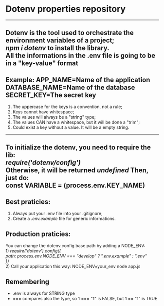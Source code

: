 # Dotenv properties repository
---
Dotenv is the tool used to orchestrate the environment variables of a project; <br>
<em>npm i dotenv</em> to install the library. <br>
All the informations in the .env file is going to be in a "key-value" format
---
Example:
APP_NAME=Name of the application <br>
DATABASE_NAME=Name of the database <br>
SECRET_KEY=The secret key
---
1) The uppercase for the keys is a convention, not a rule;
2) Keys cannot have whitespace;
3) The values will always be a "string" type;
4) The values CAN have a whitespace, but it will be done a "trim";
5) Could exist a key without a value. It will be a empty string.
---
To initialize the dotenv, you need to require the lib: <br>
<em>require('dotenv/config')</em> <br>
Otherwise, it will be returned <em>undefined</em>
Then, just do: <br>
const VARIABLE = (process.env.KEY_NAME)
---
## Best praticies:
1) Always put your .env file into your .gitignore;
2) Create a *.env.example* file for generic informations.

## Production praticies: ##
You can change the dotenv.config base path by adding a NODE_ENV: <br>
1) 
<em>require('dotenv').config({ <br>
    path: process.env.NODE_ENV === "develop" ? ".env.example" : ".env" <br>
}) <br>
</em>
2) Call your application this way: NODE_ENV=your_env node app.js

## Remembering
- .env is always for STRING type
- === compares also the type, so 1 === "1" is FALSE, but 1 == "1" is TRUE